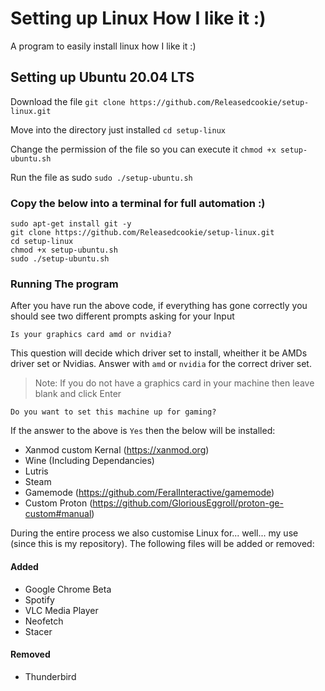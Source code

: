 # Setting up Linux How I like it :)
A program to easily install linux how I like it :)


## Setting up Ubuntu 20.04 LTS

Download the file
`git clone https://github.com/Releasedcookie/setup-linux.git`

Move into the directory just installed
`cd setup-linux`

Change the permission of the file so you can execute it
`chmod +x setup-ubuntu.sh`

Run the file as sudo
`sudo ./setup-ubuntu.sh`

### Copy the below into a terminal for full automation :)

```
sudo apt-get install git -y
git clone https://github.com/Releasedcookie/setup-linux.git
cd setup-linux
chmod +x setup-ubuntu.sh
sudo ./setup-ubuntu.sh
```

### Running The program
After you have run the above code, if everything has gone correctly you should see two different prompts asking for your Input

`Is your graphics card amd or nvidia?`

This question will decide which driver set to install, wheither it be AMDs driver set or Nvidias. Answer with `amd` or `nvidia` for the correct driver set.

> Note: If you do not have a graphics card in your machine then leave blank and click Enter

`Do you want to set this machine up for gaming?`

If the answer to the above is `Yes` then the below will be installed:
- Xanmod custom Kernal (https://xanmod.org)
- Wine (Including Dependancies)
- Lutris
- Steam
- Gamemode (https://github.com/FeralInteractive/gamemode)
- Custom Proton (https://github.com/GloriousEggroll/proton-ge-custom#manual)



During the entire process we also customise Linux for... well... my use (since this is my repository). The following files will be added or removed:
#### Added
- Google Chrome Beta
- Spotify
- VLC Media Player
- Neofetch
- Stacer

#### Removed
- Thunderbird
